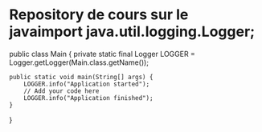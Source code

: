 # Repository de cours sur le javaimport java.util.logging.Logger;

public class Main {
    private static final Logger LOGGER = Logger.getLogger(Main.class.getName());

    public static void main(String[] args) {
        LOGGER.info("Application started");
        // Add your code here
        LOGGER.info("Application finished");
    }
}